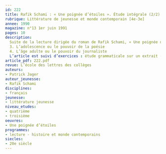 ```yaml
---
id: 222
title: Rafik Schami : « Une poignée d’étoiles ». Étude intégrale (2/2)
rubrique: Littérature de jeunesse et monde contemporain [4e-3e]
annee: 1990
magazine: n°13 1er juin 1991
pages: 10
description: 
  Suite de la lecture dirigée du roman de Rafik Schami, « Une poignée d’étoiles »…
  3. L’adolescence ou le pouvoir de la poésie
  4. L’âge adulte ou le pouvoir du journaliste
  L’article est suivi d’exercices : étude grammaticale sur un extrait (style direct et indirect), questions, rédaction, réécriture, résumé-discussion…
article_pdf: 222.pdf
revue: L’école des lettres des collèges
auteurs:
- Patrick Jager
auteur_jeunesse:
- Rafik Schami
disciplines:
- français
jeunesse:
- littérature jeunesse
niveau_etudes:
- quatrième
- troisième
oeuvres:
- Une poignée d’étoiles
programmes:
- lecture - histoire et monde contemporains
siecles:
- 20e siècle
---
```

